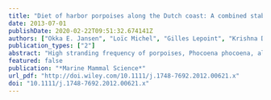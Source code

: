 ```yaml
---
title: "Diet of harbor porpoises along the Dutch coast: A combined stable isotope and stomach contents approach"
date: 2013-07-01
publishDate: 2020-02-22T09:51:32.674141Z
authors: ["Okka E. Jansen", "Loïc Michel", "Gilles Lepoint", "Krishna Das", "Abraham S. Couperus", "Peter J. H. Reijnders"]
publication_types: ["2"]
abstract: "High stranding frequency of porpoises, Phocoena phocoena, along the Dutch coast since 2006 has led to increased interest in the ecology of porpoises in the North Sea. Stranded porpoises were collected along the Dutch coast (2006–2008) and their diet was assessed through stomach content and stable isotope analysis (d13C and d15N) of porpoise muscle and prey. Stable isotope analysis (SIAR) was used to estimate the contribution of prey species to the porpoises’ diet. This was compared to prey composition from stomach contents, to analyze differences between long- and short-term diet. According to stomach contents, 90.5% of the diet consisted of gobies, whiting, lesser sandeel, herring, cod, and sprat. Stable isotope analysis revealed that 70-83% of the diet consisted of poor cod, mackerel, greater sandeel, lesser sandeel, sprat, and gobies, highlighting a higher importance of pelagic, schooling species in the porpoises’ diet compared to stomach contents. This could be due to prey distribution as well as differences in behavior of porpoises and prey between the coastal zone and offshore waters. This study supports the need for multi-method approaches. Future ecological and ﬁshery impact assessment studies and management decisions for porpoise conservation should acknowledge this difference between the long- and short-term diet."
featured: false
publication: "*Marine Mammal Science*"
url_pdf: "http://doi.wiley.com/10.1111/j.1748-7692.2012.00621.x"
doi: "10.1111/j.1748-7692.2012.00621.x"
---
```


